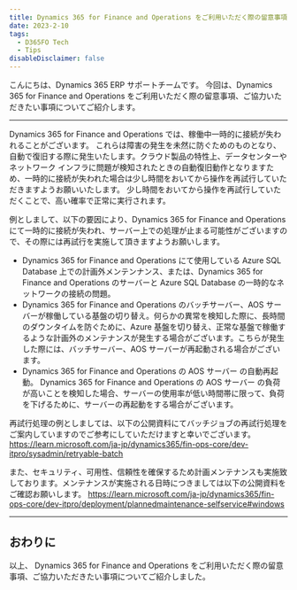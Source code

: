 ```yaml
---
title: Dynamics 365 for Finance and Operations をご利用いただく際の留意事項、ご協力いただきたい事項
date: 2023-2-10
tags:
  - D365FO Tech
  - Tips
disableDisclaimer: false
---
```



こんにちは、Dynamics 365 ERP サポートチームです。
今回は、Dynamics 365 for Finance and Operations をご利用いただく際の留意事項、ご協力いただきたい事項についてご紹介します。

<!-- more -->
---
Dynamics 365 for Finance and Operations では、稼働中一時的に接続が失われることがございます。
これらは障害の発生を未然に防ぐためのものとなり、自動で復旧する際に発生いたします。クラウド製品の特性上、データセンターやネットワーク インフラに問題が検知されたときの自動復旧動作となりますため、一時的に接続が失われた場合は少し時間をおいてから操作を再試行していただきますようお願いいたします。
少し時間をおいてから操作を再試行していただくことで、高い確率で正常に実行されます。

例としまして、以下の要因により、Dynamics 365 for Finance and Operations にて一時的に接続が失われ、サーバー上での処理が止まる可能性がございますので、その際には再試行を実施して頂きますようお願いします。
- Dynamics 365 for Finance and Operations にて使用している Azure SQL Database 上での計画外メンテンナンス、または、Dynamics 365 for Finance and Operations のサーバーと Azure SQL Database の一時的なネットワークの接続の問題。
- Dynamics 365 for Finance and Operations のバッチサーバー、AOS サーバーが稼働している基盤の切り替え。何らかの異常を検知した際に、長時間のダウンタイムを防ぐために、Azure 基盤を切り替え、正常な基盤で稼働するような計画外のメンテナンスが発生する場合がございます。こちらが発生した際には、バッチサーバー、AOS サーバーが再起動される場合がございます。
- Dynamics 365 for Finance and Operations の AOS サーバー の自動再起動。 Dynamics 365 for Finance and Operations の AOS サーバー の負荷が高いことを検知した場合、サーバーの使用率が低い時間帯に限って、負荷を下げるために、サーバーの再起動をする場合がございます。

再試行処理の例としましては、以下の公開資料にてバッチジョブの再試行処理をご案内していますのでご参考にしていただけますと幸いでございます。
https://learn.microsoft.com/ja-jp/dynamics365/fin-ops-core/dev-itpro/sysadmin/retryable-batch

また、セキュリティ、可用性、信頼性を確保するため計画メンテナンスも実施致しております。メンテナンスが実施される日時につきましては以下の公開資料をご確認お願いします。
https://learn.microsoft.com/ja-jp/dynamics365/fin-ops-core/dev-itpro/deployment/plannedmaintenance-selfservice#windows


---
## おわりに  

以上、 Dynamics 365 for Finance and Operations をご利用いただく際の留意事項、ご協力いただきたい事項についてご紹介しました。

